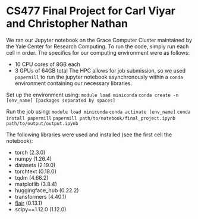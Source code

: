 # CS477 Final Project for Carl Viyar and Christopher Nathan

We ran our Jupyter notebook on the Grace Computer Cluster maintained by the Yale Center for Research Computing. To run the code, simply run each cell in order. The specifics for our computing environment were as follows:
- 10 CPU cores of 8GB each
- 3 GPUs of 64GB total
The HPC allows for job submission, so we used `papermill` to run the jupyter notebook asynchronously within a `conda` environment containing our necessary libraries.

Set up the environment using:
`module load miniconda`
`conda create -n [env_name] [packages separated by spaces]`

Run the job using:
`module load miniconda`
`conda activate [env_name]`
`conda install papermill`
`papermill path/to/notebook/final_project.ipynb path/to/output/output.ipynb`

The following libraries were used and installed (see the first cell the notebook):
- torch (2.3.0)
- numpy (1.26.4)
- datasets (2.19.0)
- torchtext (0.18.0)
- tqdm (4.66.2)
- matplotlib (3.8.4)
- huggingface_hub (0.22.2)
- transformers (4.40.1)
- [flair](https://flairnlp.github.io/) (0.13.1)
- scipy==1.12.0 (1.12.0)

